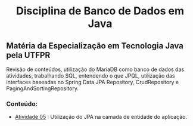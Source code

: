 <h1 align="center">Disciplina de Banco de Dados em Java</h1>

## Matéria da Especialização em Tecnologia Java pela UTFPR

Revisão de conteúdos, utilização do MariaDB como banco de dados das atividades, trabalhando SQL, entendendo o que JPQL, utilização das interfaces baseadas no Spring Data JPA Repository, CrudRepository e PagingAndSortingRepository.

### Conteúdo:

- [Atividade 05]() : Utilização do JPA na camada de entidade do aplicação.
